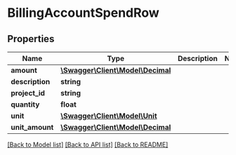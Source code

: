 # BillingAccountSpendRow

## Properties
Name | Type | Description | Notes
------------ | ------------- | ------------- | -------------
**amount** | [**\Swagger\Client\Model\Decimal**](Decimal.md) |  | 
**description** | **string** |  | 
**project_id** | **string** |  | 
**quantity** | **float** |  | 
**unit** | [**\Swagger\Client\Model\Unit**](Unit.md) |  | 
**unit_amount** | [**\Swagger\Client\Model\Decimal**](Decimal.md) |  | 

[[Back to Model list]](../../README.md#documentation-for-models) [[Back to API list]](../../README.md#documentation-for-api-endpoints) [[Back to README]](../../README.md)

